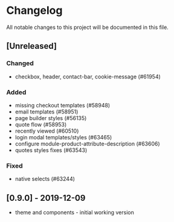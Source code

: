 # Changelog
All notable changes to this project will be documented in this file.

## [Unreleased]
### Changed
- checkbox, header, contact-bar, cookie-message (#61954)

### Added
- missing checkout templates (#58948)
- email templates (#58951)
- page builder styles (#56135)
- quote flow (#58953)
- recently viewed (#60510)
- login modal templates/styles (#63465)
- configure module-product-attribute-description (#63606)
- quotes styles fixes (#63543)

### Fixed
- native selects (#63244)

## [0.9.0] - 2019-12-09
- theme and components - initial working version

